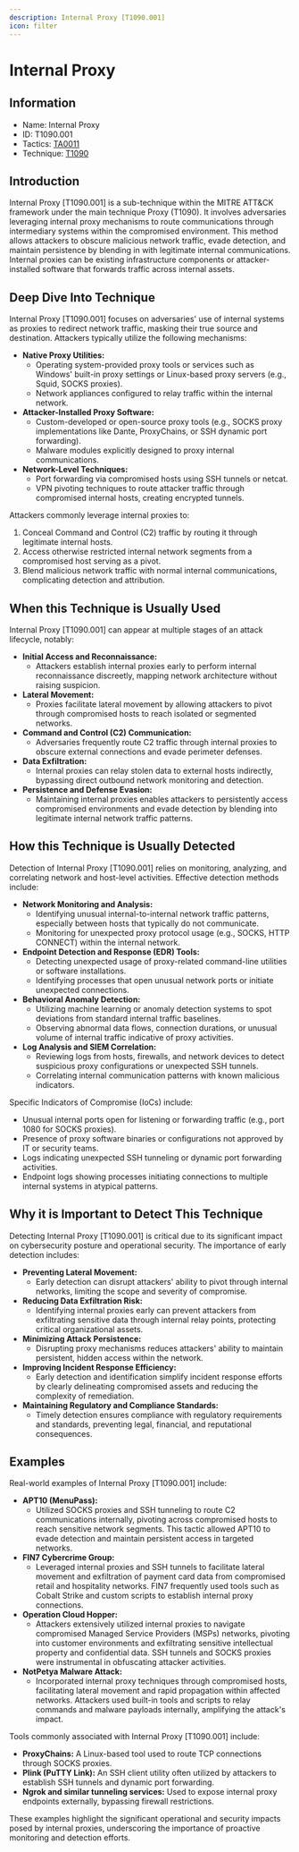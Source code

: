 ```yaml
---
description: Internal Proxy [T1090.001]
icon: filter
---
```


# Internal Proxy

## Information

* Name: Internal Proxy
* ID: T1090.001
* Tactics: [TA0011](../)
* Technique: [T1090](./)

## Introduction

Internal Proxy \[T1090.001] is a sub-technique within the MITRE ATT\&CK framework under the main technique Proxy (T1090). It involves adversaries leveraging internal proxy mechanisms to route communications through intermediary systems within the compromised environment. This method allows attackers to obscure malicious network traffic, evade detection, and maintain persistence by blending in with legitimate internal communications. Internal proxies can be existing infrastructure components or attacker-installed software that forwards traffic across internal assets.

## Deep Dive Into Technique

Internal Proxy \[T1090.001] focuses on adversaries' use of internal systems as proxies to redirect network traffic, masking their true source and destination. Attackers typically utilize the following mechanisms:

* **Native Proxy Utilities:**
  * Operating system-provided proxy tools or services such as Windows' built-in proxy settings or Linux-based proxy servers (e.g., Squid, SOCKS proxies).
  * Network appliances configured to relay traffic within the internal network.
* **Attacker-Installed Proxy Software:**
  * Custom-developed or open-source proxy tools (e.g., SOCKS proxy implementations like Dante, ProxyChains, or SSH dynamic port forwarding).
  * Malware modules explicitly designed to proxy internal communications.
* **Network-Level Techniques:**
  * Port forwarding via compromised hosts using SSH tunnels or netcat.
  * VPN pivoting techniques to route attacker traffic through compromised internal hosts, creating encrypted tunnels.

Attackers commonly leverage internal proxies to:

1. Conceal Command and Control (C2) traffic by routing it through legitimate internal hosts.
2. Access otherwise restricted internal network segments from a compromised host serving as a pivot.
3. Blend malicious network traffic with normal internal communications, complicating detection and attribution.

## When this Technique is Usually Used

Internal Proxy \[T1090.001] can appear at multiple stages of an attack lifecycle, notably:

* **Initial Access and Reconnaissance:**
  * Attackers establish internal proxies early to perform internal reconnaissance discreetly, mapping network architecture without raising suspicion.
* **Lateral Movement:**
  * Proxies facilitate lateral movement by allowing attackers to pivot through compromised hosts to reach isolated or segmented networks.
* **Command and Control (C2) Communication:**
  * Adversaries frequently route C2 traffic through internal proxies to obscure external connections and evade perimeter defenses.
* **Data Exfiltration:**
  * Internal proxies can relay stolen data to external hosts indirectly, bypassing direct outbound network monitoring and detection.
* **Persistence and Defense Evasion:**
  * Maintaining internal proxies enables attackers to persistently access compromised environments and evade detection by blending into legitimate internal network traffic patterns.

## How this Technique is Usually Detected

Detection of Internal Proxy \[T1090.001] relies on monitoring, analyzing, and correlating network and host-level activities. Effective detection methods include:

* **Network Monitoring and Analysis:**
  * Identifying unusual internal-to-internal network traffic patterns, especially between hosts that typically do not communicate.
  * Monitoring for unexpected proxy protocol usage (e.g., SOCKS, HTTP CONNECT) within the internal network.
* **Endpoint Detection and Response (EDR) Tools:**
  * Detecting unexpected usage of proxy-related command-line utilities or software installations.
  * Identifying processes that open unusual network ports or initiate unexpected connections.
* **Behavioral Anomaly Detection:**
  * Utilizing machine learning or anomaly detection systems to spot deviations from standard internal traffic baselines.
  * Observing abnormal data flows, connection durations, or unusual volume of internal traffic indicative of proxy activities.
* **Log Analysis and SIEM Correlation:**
  * Reviewing logs from hosts, firewalls, and network devices to detect suspicious proxy configurations or unexpected SSH tunnels.
  * Correlating internal communication patterns with known malicious indicators.

Specific Indicators of Compromise (IoCs) include:

* Unusual internal ports open for listening or forwarding traffic (e.g., port 1080 for SOCKS proxies).
* Presence of proxy software binaries or configurations not approved by IT or security teams.
* Logs indicating unexpected SSH tunneling or dynamic port forwarding activities.
* Endpoint logs showing processes initiating connections to multiple internal systems in atypical patterns.

## Why it is Important to Detect This Technique

Detecting Internal Proxy \[T1090.001] is critical due to its significant impact on cybersecurity posture and operational security. The importance of early detection includes:

* **Preventing Lateral Movement:**
  * Early detection can disrupt attackers' ability to pivot through internal networks, limiting the scope and severity of compromise.
* **Reducing Data Exfiltration Risk:**
  * Identifying internal proxies early can prevent attackers from exfiltrating sensitive data through internal relay points, protecting critical organizational assets.
* **Minimizing Attack Persistence:**
  * Disrupting proxy mechanisms reduces attackers' ability to maintain persistent, hidden access within the network.
* **Improving Incident Response Efficiency:**
  * Early detection and identification simplify incident response efforts by clearly delineating compromised assets and reducing the complexity of remediation.
* **Maintaining Regulatory and Compliance Standards:**
  * Timely detection ensures compliance with regulatory requirements and standards, preventing legal, financial, and reputational consequences.

## Examples

Real-world examples of Internal Proxy \[T1090.001] include:

* **APT10 (MenuPass):**
  * Utilized SOCKS proxies and SSH tunneling to route C2 communications internally, pivoting across compromised hosts to reach sensitive network segments. This tactic allowed APT10 to evade detection and maintain persistent access in targeted networks.
* **FIN7 Cybercrime Group:**
  * Leveraged internal proxies and SSH tunnels to facilitate lateral movement and exfiltration of payment card data from compromised retail and hospitality networks. FIN7 frequently used tools such as Cobalt Strike and custom scripts to establish internal proxy connections.
* **Operation Cloud Hopper:**
  * Attackers extensively utilized internal proxies to navigate compromised Managed Service Providers (MSPs) networks, pivoting into customer environments and exfiltrating sensitive intellectual property and confidential data. SSH tunnels and SOCKS proxies were instrumental in obfuscating attacker activities.
* **NotPetya Malware Attack:**
  * Incorporated internal proxy techniques through compromised hosts, facilitating lateral movement and rapid propagation within affected networks. Attackers used built-in tools and scripts to relay commands and malware payloads internally, amplifying the attack's impact.

Tools commonly associated with Internal Proxy \[T1090.001] include:

* **ProxyChains:** A Linux-based tool used to route TCP connections through SOCKS proxies.
* **Plink (PuTTY Link):** An SSH client utility often utilized by attackers to establish SSH tunnels and dynamic port forwarding.
* **Ngrok and similar tunneling services:** Used to expose internal proxy endpoints externally, bypassing firewall restrictions.

These examples highlight the significant operational and security impacts posed by internal proxies, underscoring the importance of proactive monitoring and detection efforts.

